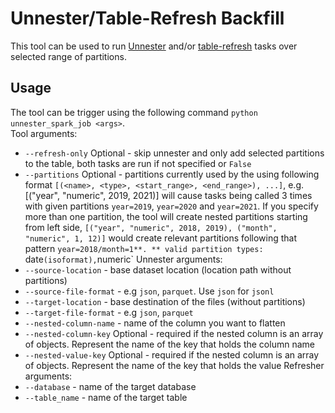 # Unnester/Table-Refresh Backfill
This tool can be used to run [Unnester](https://github.com/TravelNest/unnester-spark-job) and/or [table-refresh](https://github.com/TravelNest/table-refresh) tasks over selected range of partitions.

## Usage
The tool can be trigger using the following command `python unnester_spark_job <args>`.  
Tool arguments:
* `--refresh-only` Optional - skip unnester and only add selected partitions to the table, both tasks are run if not specified or `False`
* `--partitions` Optional - partitions currently used by the using following format `[(<name>, <type>, <start_range>, <end_range>), ...]`, e.g. [("year", "numeric", 2019, 2021)] will cause tasks being called 3 times with given partitions `year=2019`, `year=2020` and `year=2021`. If you specify more than one partition, the tool will create nested partitions starting from left side, `[("year", "numeric", 2018, 2019), ("month", "numeric", 1, 12)]` would create relevant partitions following that pattern `year=2018/month=1**.
** valid partition types: `date` (isoformat), `numeric`
Unnester arguments: 
* `--source-location` - base dataset location (location path without partitions)
* `--source-file-format` - e.g `json`, `parquet`. Use `json` for `jsonl`
* `--target-location` - base destination of the files (without partitions)
* `--target-file-format` - e.g `json`, `parquet`
* `--nested-column-name` - name of the column you want to flatten
* `--nested-column-key` Optional - required if the nested column is an array of objects. Represent the name of the key that holds the column name
* `--nested-value-key` Optional - required if the nested column is an array of objects. Represent the name of the key that holds the value
Refresher arguments:
* `--database` - name of the target database
* `--table_name` - name of the target table

